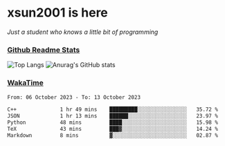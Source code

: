 # xsun2001 is here

*Just a student who knows a little bit of programming*

### [Github Readme Stats](https://github.com/anuraghazra/github-readme-stats)

![Top Langs](https://github-readme-stats.vercel.app/api/top-langs/?username=xsun2001&layout=compact&theme=radical) ![Anurag's GitHub stats](https://github-readme-stats.vercel.app/api?username=xsun2001&show_icons=true&theme=radical)

### [WakaTime](https://wakatime.com)

<!--START_SECTION:waka-->

```txt
From: 06 October 2023 - To: 13 October 2023

C++              1 hr 49 mins    █████████░░░░░░░░░░░░░░░░   35.72 %
JSON             1 hr 13 mins    ██████░░░░░░░░░░░░░░░░░░░   23.97 %
Python           48 mins         ████░░░░░░░░░░░░░░░░░░░░░   15.98 %
TeX              43 mins         ███▓░░░░░░░░░░░░░░░░░░░░░   14.24 %
Markdown         8 mins          ▓░░░░░░░░░░░░░░░░░░░░░░░░   02.87 %
```

<!--END_SECTION:waka-->
